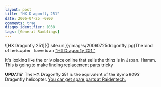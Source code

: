 ```yaml
---
layout: post
title: "HX Dragonfly 251"
date: 2006-07-25 -0800
comments: true
disqus_identifier: 1038
tags: [General Ramblings]
---
```

![HX Dragonfly
251]({{ site.url }}/images/20060725dragonfly.jpg)The
kind of helicopter I have is an ["HX Dragonfly
251."](http://www.kirakuyan.com/ho/hobby/ho064.php)

 It's looking like the only place online that sells the thing is in
Japan. Hmmm. This is going to make finding replacement parts tricky.

**UPDATE:** The HX Dragonfly 251 is the equivalent of the Syma 9093
Dragonfly helicopter. [You can get spare parts at
Raidentech.](http://www.raidentech.com/sy90drrchesp.html)
